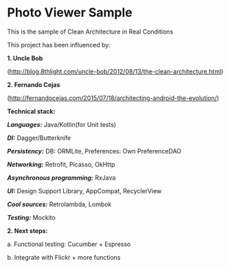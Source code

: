 # Photo Viewer Sample
This is the sample of Clean Architecture in Real Conditions

This project has been influenced by:

**1. Uncle Bob**

(http://blog.8thlight.com/uncle-bob/2012/08/13/the-clean-architecture.html)

**2. Fernando Cejas**

(http://fernandocejas.com/2015/07/18/architecting-android-the-evolution/)

**Technical stack:**

***Languages:*** Java/Kotlin(for Unit tests)

***DI:*** Dagger/Butterknife

***Persistency:*** DB: ORMLite, Preferences: Own PreferenceDAO 

***Networking:*** Retrofit, Picasso, OkHttp

***Asynchronous programming:*** RxJava

***UI:*** Design Support Library, AppCompat, RecyclerView

***Cool sources:*** Retrolambda, Lombok

***Testing:*** Mockito

**2. Next steps:**

a. Functional testing: Cucumber + Espresso

b. Integrate with Flickr + more functions
